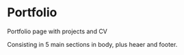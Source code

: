 # Portfolio
Portfolio page with projects and CV

Consisting in 5 main sections in body, plus heaer and footer.

